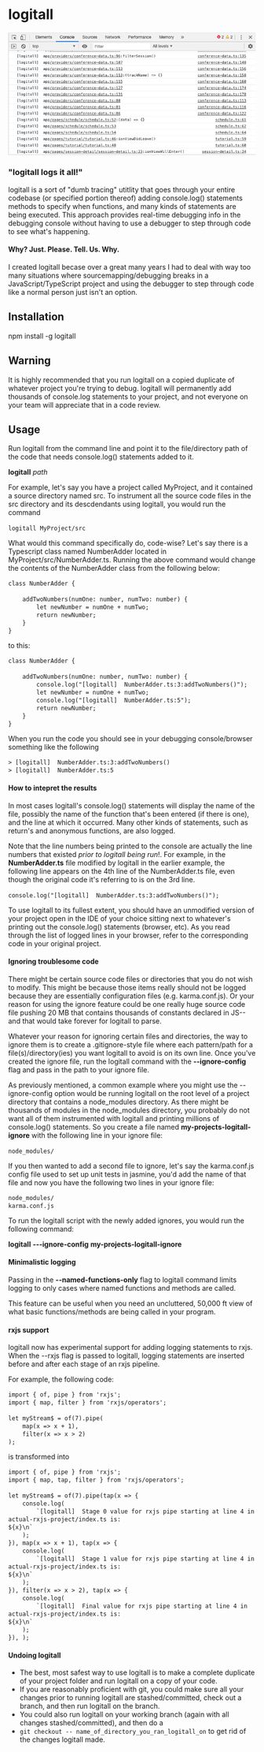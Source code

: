 # logitall

![alt logitall_image](docs/images/logitall-example.png?raw=true "Title")

### "logitall logs it all!"
logitall is a sort of "dumb tracing" utitlity that goes through your entire codebase (or specified portion thereof) adding console.log() statements methods to specify when functions, and many kinds of statements are being executed. This approach provides real-time debugging info in the debugging console without having to use a debugger to step through code to see what's happening.

#### Why? Just. Please. Tell. Us. Why. 
I created logitall becase over a great many years I had to deal with way too many situations where sourcemapping/debugging breaks in a JavaScript/TypeScript project and using the debugger to step through code like a normal person just isn't an option.

## Installation

npm install -g logitall

## Warning

It is highly recommended that you run logitall on a copied duplicate of whatever  project you're trying to debug. logitall will permanently add thousands of console.log statements to your project, and not everyone on your team will appreciate that in a code review.

## Usage

Run logitall from the command line and point it to the file/directory path of the code that needs console.log() statements added to it.

**logitall** _path_

For example, let's say you have a project called MyProject, and it contained a source directory named src. To instrument all the source code files in the src directory and its descdendants using logitall, you would run the command

```logitall MyProject/src```

What would this command specifically do, code-wise? Let's say there is a Typescript class named NumberAdder located in MyProject/src/NumberAdder.ts. Running the above command would change the contents of the NumberAdder class from the following below:

```
class NumberAdder {
    
    addTwoNumbers(numOne: number, numTwo: number) {
        let newNumber = numOne + numTwo;
        return newNumber;
    }
}
```

to this:

```
class NumberAdder {

    addTwoNumbers(numOne: number, numTwo: number) {
        console.log("[logitall]  NumberAdder.ts:3:addTwoNumbers()");
        let newNumber = numOne + numTwo;
        console.log("[logitall]  NumberAdder.ts:5");
        return newNumber;
    }
}
```

When you run the code you should see in your debugging console/browser something like the following

```
> [logitall]  NumberAdder.ts:3:addTwoNumbers()
> [logitall]  NumberAdder.ts:5
```

#### How to intepret the results

In most cases logitall's console.log() statements will display the name of the file, possibly the name of the function that's been entered (if there is one), and the line at which it occurred. Many other kinds of statements, such as return's and anonymous functions, are also logged.

Note that the line numbers being printed to the console are actually the line numbers that existed _prior to logitall being run_!. For example, in the __NumberAdder.ts__ file modified by logitall in the earlier example, the following line appears on the 4th line of the NumberAdder.ts file, even though the original code it's referring to is on the 3rd line.

```console.log("[logitall]  NumberAdder.ts:3:addTwoNumbers()");```

To use logitall to its fullest extent, you should have an unmodified version of your project open in the IDE of your choice sitting next to whatever's printing out the console.log() statements (browser, etc). As you read through the list of logged lines in your browser, refer to the corresponding code in your original project.

#### Ignoring troublesome code

There might be certain source code files or directories that you do not wish to modify. This might be because those items really should not be logged because they are essentially configuration files (e.g. karma.conf.js). Or your reason for using the ignore feature could be one really huge source code file pushing 20 MB that contains thousands of constants declared in JS--and that would take forever for logitall to parse.


Whatever your reason for ignoring certain files and directories, the way to ignore them is to create a .gitignore-style file where each pattern/path for a file(s)/directory(ies) you want logitall to avoid is on its own line. Once you've created the ignore file, run the logitall command with the __--ignore-config__ flag and pass in the path to your ignore file.

As previously mentioned, a common example where you might use the --ignore-config option would be running logitall on the root level of a project directory that contains a node\_modules directory. As there might be thousands of modules in the node_modules directory, you probably do not want all of them instrumented with logitall and printing millions of console.log() statements. So you create a file named __my-projects-logitall-ignore__ with the following line in your ignore file:

```node_modules/```

If you then wanted to add a second file to ignore, let's say the karma.conf.js config file used to set up unit tests in jasmine, you'd add the name of that file and now you have the following two lines in your ignore file:

```
node_modules/
karma.conf.js
```

To run the logitall script with the newly added ignores, you would run the following command:

__logitall__ __---ignore-config__ __my-projects-logitall-ignore__

#### Minimalistic logging
Passing in the __--named-functions-only__ flag to logitall command limits logging to only cases where named functions and methods are called. 

This feature can be useful when you need an uncluttered, 50,000 ft view of what basic functions/methods are being called in your program.

#### rxjs support

logitall now has experimental support for adding logging statements to rxjs. When the --rxjs flag is passed to logitall, logging statements are inserted before and after each stage of an rxjs pipeline.

For example, the following code:

```
import { of, pipe } from 'rxjs';
import { map, filter } from 'rxjs/operators';

let myStream$ = of(7).pipe(
    map(x => x + 1), 
    filter(x => x > 2)
);
```

is transformed into
```
import { of, pipe } from 'rxjs';
import { map, tap, filter } from 'rxjs/operators';

let myStream$ = of(7).pipe(tap(x => {
    console.log(
        `[logitall]  Stage 0 value for rxjs pipe starting at line 4 in actual-rxjs-project/index.ts is:
${x}\n`
    );
}), map(x => x + 1), tap(x => {
    console.log(
        `[logitall]  Stage 1 value for rxjs pipe starting at line 4 in actual-rxjs-project/index.ts is:
${x}\n`
    );
}), filter(x => x > 2), tap(x => {
    console.log(
        `[logitall]  Final value for rxjs pipe starting at line 4 in actual-rxjs-project/index.ts is:
${x}\n`
    );
}), );
```

#### Undoing logitall

* The best, most safest way to use logitall is to make a complete duplicate of your project folder and run logitall on a copy of your code. 
* If you are reasonably proficient with git, you could make sure all your changes prior to running logitall are stashed/committed, check out a branch, and then run logitall on the branch.
* You could also run logitall on your working branch (again with all changes stashed/committed), and then do a 
* ```git checkout -- name_of_directory_you_ran_logitall_on``` to get rid of the changes logitall made.
